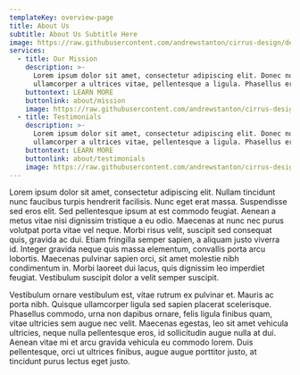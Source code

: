 ```yaml
---
templateKey: overview-page
title: About Us
subtitle: About Us Subtitle Here
image: https://raw.githubusercontent.com/andrewstanton/cirrus-design/develop/static/img/scanning.jpg
services:
  - title: Our Mission
    description: >-
      Lorem ipsum dolor sit amet, consectetur adipiscing elit. Donec nunc urna,
      ullamcorper a ultrices vitae, pellentesque a ligula. Phasellus eros felis
    buttontext: LEARN MORE
    buttonlink: about/mission
    image: https://raw.githubusercontent.com/andrewstanton/cirrus-design/develop/static/img/3d-scanning-floor-ceiling.jpg
  - title: Testimonials
    description: >-
      Lorem ipsum dolor sit amet, consectetur adipiscing elit. Donec nunc urna,
      ullamcorper a ultrices vitae, pellentesque a ligula. Phasellus eros felis
    buttontext: LEARN MORE
    buttonlink: about/testimonials
    image: https://raw.githubusercontent.com/andrewstanton/cirrus-design/develop/static/img/3d-scanning-floor-ceiling.jpg
---
```


Lorem ipsum dolor sit amet, consectetur adipiscing elit. Nullam tincidunt nunc faucibus turpis hendrerit facilisis. Nunc eget erat massa. Suspendisse sed eros elit. Sed pellentesque ipsum at est commodo feugiat. Aenean a metus vitae nisi dignissim tristique a eu odio. Maecenas at nunc nec purus volutpat porta vitae vel neque. Morbi risus velit, suscipit sed consequat quis, gravida ac dui. Etiam fringilla semper sapien, a aliquam justo viverra id. Integer gravida neque quis massa elementum, convallis porta arcu lobortis. Maecenas pulvinar sapien orci, sit amet molestie nibh condimentum in. Morbi laoreet dui lacus, quis dignissim leo imperdiet feugiat. Vestibulum suscipit dolor a velit semper suscipit.

Vestibulum ornare vestibulum est, vitae rutrum ex pulvinar et. Mauris ac porta nibh. Quisque ullamcorper ligula sed sapien placerat scelerisque. Phasellus commodo, urna non dapibus ornare, felis ligula finibus quam, vitae ultricies sem augue nec velit. Maecenas egestas, leo sit amet vehicula ultricies, neque nulla pellentesque eros, id sollicitudin augue nulla at dui. Aenean vitae mi et arcu gravida vehicula eu commodo lorem. Duis pellentesque, orci ut ultrices finibus, augue augue porttitor justo, at tincidunt purus lectus eget justo.
